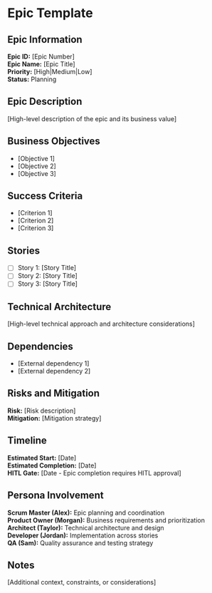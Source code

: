 # Epic Template

## Epic Information
**Epic ID:** [Epic Number]  
**Epic Name:** [Epic Title]  
**Priority:** [High|Medium|Low]  
**Status:** Planning

## Epic Description
[High-level description of the epic and its business value]

## Business Objectives
- [Objective 1]
- [Objective 2]
- [Objective 3]

## Success Criteria
- [Criterion 1]
- [Criterion 2]
- [Criterion 3]

## Stories
- [ ] Story 1: [Story Title]
- [ ] Story 2: [Story Title]
- [ ] Story 3: [Story Title]

## Technical Architecture
[High-level technical approach and architecture considerations]

## Dependencies
- [External dependency 1]
- [External dependency 2]

## Risks and Mitigation
**Risk:** [Risk description]  
**Mitigation:** [Mitigation strategy]

## Timeline
**Estimated Start:** [Date]  
**Estimated Completion:** [Date]  
**HITL Gate:** [Date - Epic completion requires HITL approval]

## Persona Involvement
**Scrum Master (Alex):** Epic planning and coordination  
**Product Owner (Morgan):** Business requirements and prioritization  
**Architect (Taylor):** Technical architecture and design  
**Developer (Jordan):** Implementation across stories  
**QA (Sam):** Quality assurance and testing strategy

## Notes
[Additional context, constraints, or considerations]
